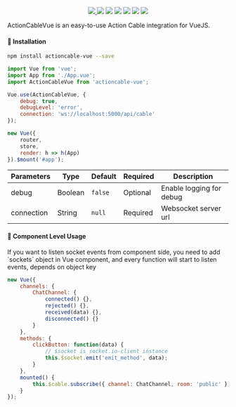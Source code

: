 <p align="center">
  <a href="https://www.npmjs.com/package/actioncable-vue"><img src="https://img.shields.io/npm/v/actioncable-vue.svg"/> <img src="https://img.shields.io/npm/dt/actioncable-vue.svg"/></a>
  <a href="https://github.com/vuejs/awesome-vue"><img src="https://cdn.rawgit.com/sindresorhus/awesome/d7305f38d29fed78fa85652e3a63e154dd8e8829/media/badge.svg"/></a>
  <a href="https://vuejs.org/"><img src="https://img.shields.io/badge/vue-2.x-brightgreen.svg"/></a>
  <a href="http://packagequality.com/#?package=actioncable-vue"><img src="http://npm.packagequality.com/shield/actioncable-vue.svg"/></a>
  <a href="https://github.com/MetinSeylan/Vue-Socket.io/"><img src="https://img.shields.io/npm/l/actioncable-vue.svg"/></a>
  <a href="https://github.com/MetinSeylan/Vue-Socket.io/"><img src="https://img.shields.io/github/stars/MetinSeylan/Vue-Socket.io.svg"/></a>
</p>

<p>ActionCableVue is an easy-to-use Action Cable integration for VueJS.<p>

#### 🚀 Installation

```bash
npm install actioncable-vue --save
```

```javascript
import Vue from 'vue';
import App from './App.vue';
import ActionCableVue from 'actioncable-vue';

Vue.use(ActionCableVue, {
	debug: true,
	debugLevel: 'error',
	connection: 'ws://localhost:5000/api/cable'
});

new Vue({
	router,
	store,
	render: h => h(App)
}).$mount('#app');
```

| **Parameters** | **Type** | **Default** | **Required** | **Description**          |
| -------------- | -------- | ----------- | ------------ | ------------------------ |
| debug          | Boolean  | `false`     | Optional     | Enable logging for debug |
| connection     | String   | `null`      | Required     | Websocket server url     |

#### 🌈 Component Level Usage

<p>If you want to listen socket events from component side, you need to add `sockets` object in Vue component, and every function will start to listen events, depends on object key</p>

```javascript
new Vue({
	channels: {
		ChatChannel: {
			connected() {},
			rejected() {},
			received(data) {},
			disconnected() {}
		}
	},
	methods: {
		clickButton: function(data) {
			// $socket is socket.io-client instance
			this.$socket.emit('emit_method', data);
		}
	},
	mounted() {
		this.$cable.subscribe({ channel: ChatChannel, room: 'public' });
	}
});
```
